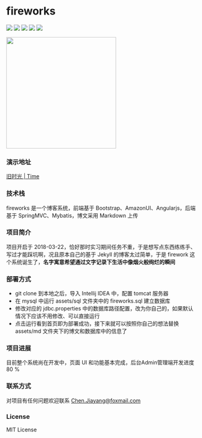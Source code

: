 # fireworks
![](https://img.shields.io/badge/build-passing-green.svg)
![](https://img.shields.io/badge/spring-4.0.2-green.svg)
![](https://img.shields.io/badge/angularjs-1.6.9-green.svg)
![](https://img.shields.io/badge/mybatis-3.2.6-green.svg)
![](https://img.shields.io/badge/license-MIT-blue.svg)

<img width="291" height="295" src="http://o9oomuync.bkt.clouddn.com/fireworks.jpg"/>

### 演示地址
[旧时光 | Time](http://122.152.216.158:9999/)

### 技术栈
fireworks 是一个博客系统，前端基于 Bootstrap、AmazonUI、Angularjs，后端基于 SpringMVC、Mybatis，博文采用 Markdown 上传

### 项目简介
项目开启于 2018-03-22，恰好那时实习期间任务不重，于是想写点东西练练手、写过才能踩坑啊，况且原本自己的基于 Jekyll 的博客太过简单，于是 firework 这个系统诞生了，**名字寓意希望通过文字记录下生活中像烟火般绚烂的瞬间**

### 部署方式
* git clone 到本地之后，导入 Intellij IDEA 中，配置 tomcat 服务器
* 在 mysql 中运行 assets/sql 文件夹中的 fireworks.sql 建立数据库
* 修改对应的 jdbc.properties 中的数据库路径配置，改为你自己的，如果默认情况下应该不用修改、可以直接运行
* 点击运行看到首页即为部署成功，接下来就可以按照你自己的想法替换 assets/md 文件夹下的博文和数据库中的信息了

### 项目进展
目前整个系统尚在开发中，页面 UI 和功能基本完成，后台Admin管理端开发进度 80 %

### 联系方式
对项目有任何问题欢迎联系 Chen.Jiayang@foxmail.com

### License
MIT License
